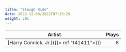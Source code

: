 ```yaml
---
title: "Sleigh Ride"
date: 2022-12-08/2022T07:15:25
weight: 391
---
```




 Artist | Plays 
----- | -----:
[Harry Connick, Jr.]({{< ref "t41411">}}) | 8
